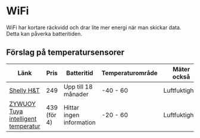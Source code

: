 # WiFi

WiFi har kortare räckvidd och drar lite mer energi när man skickar data. Detta kan påverka batteritiden. 

## Förslag på temperatursensorer

| Länk | Pris | Batteritid | Temperaturområde | Mäter också |
|-|-|-|-|-|
| [Shelly H&T](https://www.styrahem.se/p/577?gad=1&gclid=CjwKCAiA3aeqBhBzEiwAxFiOBmQlbxim9xZrrn60jcr9XAV9SWKIin4AKYmq1XdgXPcfauEzCKVXqBoCYHYQAvD_BwE) | 249 | Upp till 18 månader | -40 - 60 |Luftfuktighet|
|[ZYWUOY Tuya intelligent temperatur](https://www.amazon.se/intelligent-temperatur-zigbee-hygrometer-termometer-temperaturfuktighetsdetektor/dp/B0BNDPXJRQ/ref=asc_df_B0BNDQ8Q85/?tag=shpngadsglede-21&linkCode=df0&hvadid=476477403729&hvpos=&hvnetw=g&hvrand=3862832250706595674&hvpone=&hvptwo=&hvqmt=&hvdev=c&hvdvcmdl=&hvlocint=&hvlocphy=1012381&hvtargid=pla-1959846916284&mcid=95f425203d2331af9ee94c6295767f23&th=1)| 439 (för 4) | Hittar ingen information | -20 - 60 | Luftfuktighet |
